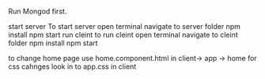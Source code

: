 Run Mongod first.

start server
      To start server 
            open terminal navigate to server folder
            npm install
            npm start
run cleint
      to run cleint
          open terminal navigate to cleint folder
          npm install
          npm start
          
          
to change home page use home.component.html in client-> app -> home
for css cahnges look in to app.css in client
